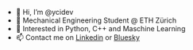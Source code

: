 - 👋 Hi, I’m @ycidev
- 👀 Mechanical Engineering Student @ ETH Zürich 
- 🌱 Interested in Python, C++ and Maschine Learning
- 📫 Contact me on [Linkedin](https://www.linkedin.com/in/flovogt/) or [Bluesky](https://bsky.app/profile/realflorian.bsky.social)

<!---
ycidev/ycidev is a ✨ special ✨ repository because its `README.md` (this file) appears on your GitHub profile.
You can click the Preview link to take a look at your changes.
--->

